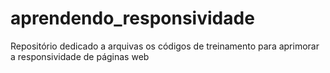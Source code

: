# aprendendo_responsividade
Repositório dedicado a arquivas os códigos de treinamento para aprimorar a responsividade de páginas web
